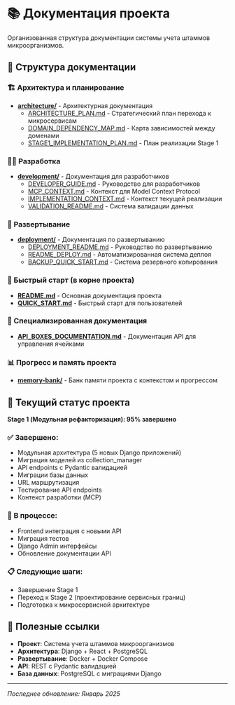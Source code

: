 # 📚 Документация проекта

Организованная структура документации системы учета штаммов микроорганизмов.

## 📁 Структура документации

### 🏗️ Архитектура и планирование
- **[architecture/](architecture/)** - Архитектурная документация
  - [ARCHITECTURE_PLAN.md](../ARCHITECTURE_PLAN.md) - Стратегический план перехода к микросервисам
  - [DOMAIN_DEPENDENCY_MAP.md](../DOMAIN_DEPENDENCY_MAP.md) - Карта зависимостей между доменами
  - [STAGE1_IMPLEMENTATION_PLAN.md](../STAGE1_IMPLEMENTATION_PLAN.md) - План реализации Stage 1

### 👨‍💻 Разработка
- **[development/](development/)** - Документация для разработчиков
  - [DEVELOPER_GUIDE.md](../DEVELOPER_GUIDE.md) - Руководство для разработчиков
  - [MCP_CONTEXT.md](../MCP_CONTEXT.md) - Контекст для Model Context Protocol
  - [IMPLEMENTATION_CONTEXT.md](../IMPLEMENTATION_CONTEXT.md) - Контекст текущей реализации
  - [VALIDATION_README.md](../VALIDATION_README.md) - Система валидации данных

### 🚀 Развертывание
- **[deployment/](deployment/)** - Документация по развертыванию
  - [DEPLOYMENT_README.md](../DEPLOYMENT_README.md) - Руководство по развертыванию
  - [README_DEPLOY.md](../README_DEPLOY.md) - Автоматизированная система деплоя
  - [BACKUP_QUICK_START.md](../BACKUP_QUICK_START.md) - Система резервного копирования

### 🚀 Быстрый старт (в корне проекта)
- **[README.md](../README.md)** - Основная документация проекта
- **[QUICK_START.md](../QUICK_START.md)** - Быстрый старт для пользователей

### 🔧 Специализированная документация
- **[API_BOXES_DOCUMENTATION.md](../backend/API_BOXES_DOCUMENTATION.md)** - Документация API для управления ячейками

### 📊 Прогресс и память проекта
- **[memory-bank/](../memory-bank/)** - Банк памяти проекта с контекстом и прогрессом

## 🎯 Текущий статус проекта

**Stage 1 (Модульная рефакторизация): 95% завершено**

### ✅ Завершено:
- Модульная архитектура (5 новых Django приложений)
- Миграция моделей из collection_manager
- API endpoints с Pydantic валидацией
- Миграции базы данных
- URL маршрутизация
- Тестирование API endpoints
- Контекст разработки (MCP)

### 🔄 В процессе:
- Frontend интеграция с новыми API
- Миграция тестов
- Django Admin интерфейсы
- Обновление документации API

### 📋 Следующие шаги:
- Завершение Stage 1
- Переход к Stage 2 (проектирование сервисных границ)
- Подготовка к микросервисной архитектуре

## 🔗 Полезные ссылки

- **Проект**: Система учета штаммов микроорганизмов
- **Архитектура**: Django + React + PostgreSQL
- **Развертывание**: Docker + Docker Compose
- **API**: REST с Pydantic валидацией
- **База данных**: PostgreSQL с миграциями Django

---

*Последнее обновление: Январь 2025*